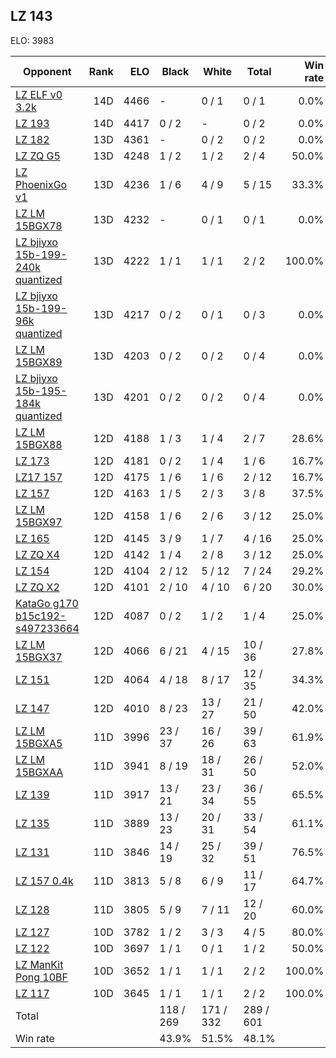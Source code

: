 ## LZ 143 ##

ELO: 3983

Opponent | Rank | ELO | Black | White | Total | Win rate
---------|-----:|----:|-------|-------|-------|-------:
[LZ ELF v0 3.2k](LZ%20ELF%20v0%203.2k.md) | 14D | 4466 | - | 0 / 1 | 0 / 1 | 0.0%
[LZ 193](LZ%20193.md) | 14D | 4417 | 0 / 2 | - | 0 / 2 | 0.0%
[LZ 182](LZ%20182.md) | 13D | 4361 | - | 0 / 2 | 0 / 2 | 0.0%
[LZ ZQ G5](LZ%20ZQ%20G5.md) | 13D | 4248 | 1 / 2 | 1 / 2 | 2 / 4 | 50.0%
[LZ PhoenixGo v1](LZ%20PhoenixGo%20v1.md) | 13D | 4236 | 1 / 6 | 4 / 9 | 5 / 15 | 33.3%
[LZ LM 15BGX78](LZ%20LM%2015BGX78.md) | 13D | 4232 | - | 0 / 1 | 0 / 1 | 0.0%
[LZ bjiyxo 15b-199-240k quantized](LZ%20bjiyxo%2015b-199-240k%20quantized.md) | 13D | 4222 | 1 / 1 | 1 / 1 | 2 / 2 | 100.0%
[LZ bjiyxo 15b-199-96k quantized](LZ%20bjiyxo%2015b-199-96k%20quantized.md) | 13D | 4217 | 0 / 2 | 0 / 1 | 0 / 3 | 0.0%
[LZ LM 15BGX89](LZ%20LM%2015BGX89.md) | 13D | 4203 | 0 / 2 | 0 / 2 | 0 / 4 | 0.0%
[LZ bjiyxo 15b-195-184k quantized](LZ%20bjiyxo%2015b-195-184k%20quantized.md) | 13D | 4201 | 0 / 2 | 0 / 2 | 0 / 4 | 0.0%
[LZ LM 15BGX88](LZ%20LM%2015BGX88.md) | 12D | 4188 | 1 / 3 | 1 / 4 | 2 / 7 | 28.6%
[LZ 173](LZ%20173.md) | 12D | 4181 | 0 / 2 | 1 / 4 | 1 / 6 | 16.7%
[LZ17 157](LZ17%20157.md) | 12D | 4175 | 1 / 6 | 1 / 6 | 2 / 12 | 16.7%
[LZ 157](LZ%20157.md) | 12D | 4163 | 1 / 5 | 2 / 3 | 3 / 8 | 37.5%
[LZ LM 15BGX97](LZ%20LM%2015BGX97.md) | 12D | 4158 | 1 / 6 | 2 / 6 | 3 / 12 | 25.0%
[LZ 165](LZ%20165.md) | 12D | 4145 | 3 / 9 | 1 / 7 | 4 / 16 | 25.0%
[LZ ZQ X4](LZ%20ZQ%20X4.md) | 12D | 4142 | 1 / 4 | 2 / 8 | 3 / 12 | 25.0%
[LZ 154](LZ%20154.md) | 12D | 4104 | 2 / 12 | 5 / 12 | 7 / 24 | 29.2%
[LZ ZQ X2](LZ%20ZQ%20X2.md) | 12D | 4101 | 2 / 10 | 4 / 10 | 6 / 20 | 30.0%
[KataGo g170 b15c192-s497233664](KataGo%20g170%20b15c192-s497233664.md) | 12D | 4087 | 0 / 2 | 1 / 2 | 1 / 4 | 25.0%
[LZ LM 15BGX37](LZ%20LM%2015BGX37.md) | 12D | 4066 | 6 / 21 | 4 / 15 | 10 / 36 | 27.8%
[LZ 151](LZ%20151.md) | 12D | 4064 | 4 / 18 | 8 / 17 | 12 / 35 | 34.3%
[LZ 147](LZ%20147.md) | 12D | 4010 | 8 / 23 | 13 / 27 | 21 / 50 | 42.0%
[LZ LM 15BGXA5](LZ%20LM%2015BGXA5.md) | 11D | 3996 | 23 / 37 | 16 / 26 | 39 / 63 | 61.9%
[LZ LM 15BGXAA](LZ%20LM%2015BGXAA.md) | 11D | 3941 | 8 / 19 | 18 / 31 | 26 / 50 | 52.0%
[LZ 139](LZ%20139.md) | 11D | 3917 | 13 / 21 | 23 / 34 | 36 / 55 | 65.5%
[LZ 135](LZ%20135.md) | 11D | 3889 | 13 / 23 | 20 / 31 | 33 / 54 | 61.1%
[LZ 131](LZ%20131.md) | 11D | 3846 | 14 / 19 | 25 / 32 | 39 / 51 | 76.5%
[LZ 157 0.4k](LZ%20157%200.4k.md) | 11D | 3813 | 5 / 8 | 6 / 9 | 11 / 17 | 64.7%
[LZ 128](LZ%20128.md) | 11D | 3805 | 5 / 9 | 7 / 11 | 12 / 20 | 60.0%
[LZ 127](LZ%20127.md) | 10D | 3782 | 1 / 2 | 3 / 3 | 4 / 5 | 80.0%
[LZ 122](LZ%20122.md) | 10D | 3697 | 1 / 1 | 0 / 1 | 1 / 2 | 50.0%
[LZ ManKit Pong 10BF](LZ%20ManKit%20Pong%2010BF.md) | 10D | 3652 | 1 / 1 | 1 / 1 | 2 / 2 | 100.0%
[LZ 117](LZ%20117.md) | 10D | 3645 | 1 / 1 | 1 / 1 | 2 / 2 | 100.0%
Total | | | 118 / 269 | 171 / 332 | 289 / 601 | 
Win rate| | | 43.9% | 51.5% | 48.1% | 

